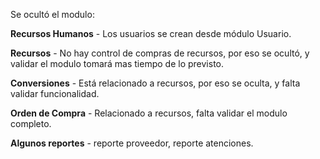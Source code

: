 Se ocultó el modulo:

**Recursos Humanos** - Los usuarios se crean desde módulo Usuario.

**Recursos** - No hay control de compras de recursos, por eso se ocultó, y validar el modulo tomará mas tiempo de lo previsto.

**Conversiones** - Está relacionado a recursos, por eso se oculta, y falta validar funcionalidad.

**Orden de Compra** - Relacionado a recursos, falta validar el modulo completo.

**Algunos reportes** - reporte proveedor, reporte atenciones.

